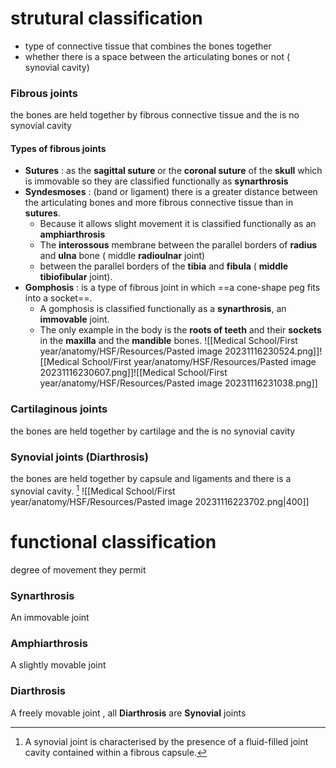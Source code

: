 # strutural classification  
- type of connective tissue that combines the bones together
- whether there is a space between the articulating bones or not ( synovial cavity)
### Fibrous joints 
the bones are held together by fibrous connective tissue and the is no synovial cavity
#### Types of fibrous joints 
- **Sutures** : as the **sagittal suture** or the **coronal suture** of the **skull** which is immovable so they are classified functionally as **synarthrosis** 
- **Syndesmoses** : (band or ligament) there is a greater distance between the articulating bones and more fibrous connective tissue than in **sutures**. 
	- Because it allows slight movement it is classified functionally as an **amphiarthrosis**
	- The **interossous** membrane between the parallel borders of **radius** and **ulna** bone ( middle **radioulnar** joint)
	- between the parallel borders of the **tibia** and **fibula** ( **middle tibiofibular** joint). 
- **Gomphosis** : is a type of fibrous joint in which ==a cone-shape peg fits into a socket==. 
	- A gomphosis is classified functionally as a **synarthrosis**, an **immovable** joint.
	- The only example in the body is the **roots of teeth** and their **sockets** in the **maxilla** and the **mandible** bones. 
![[Medical School/First year/anatomy/HSF/Resources/Pasted image 20231116230524.png]]![[Medical School/First year/anatomy/HSF/Resources/Pasted image 20231116230607.png]]![[Medical School/First year/anatomy/HSF/Resources/Pasted image 20231116231038.png]]

### Cartilaginous joints
the bones are held together by cartilage and the is no synovial cavity
### Synovial joints  (Diarthrosis) 
the bones are held together by capsule and ligaments and there is a synovial cavity. [^1]
![[Medical School/First year/anatomy/HSF/Resources/Pasted image 20231116223702.png|400]]

# functional classification 
degree of movement they permit
### Synarthrosis 
 An immovable joint
### Amphiarthrosis 
 A slightly movable joint
### Diarthrosis 
A freely movable joint , all **Diarthrosis** are **Synovial** joints


[^1]: A synovial joint is characterised by the presence of a fluid-filled joint cavity contained within a fibrous capsule.
